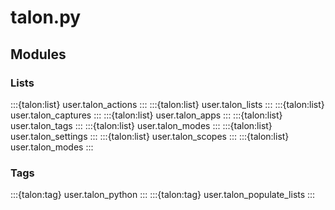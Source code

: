 # talon.py

## Modules

### Lists

:::{talon:list} user.talon_actions
:::
:::{talon:list} user.talon_lists
:::
:::{talon:list} user.talon_captures
:::
:::{talon:list} user.talon_apps
:::
:::{talon:list} user.talon_tags
:::
:::{talon:list} user.talon_modes
:::
:::{talon:list} user.talon_settings
:::
:::{talon:list} user.talon_scopes
:::
:::{talon:list} user.talon_modes
:::

### Tags

:::{talon:tag} user.talon_python
:::
:::{talon:tag} user.talon_populate_lists
:::
